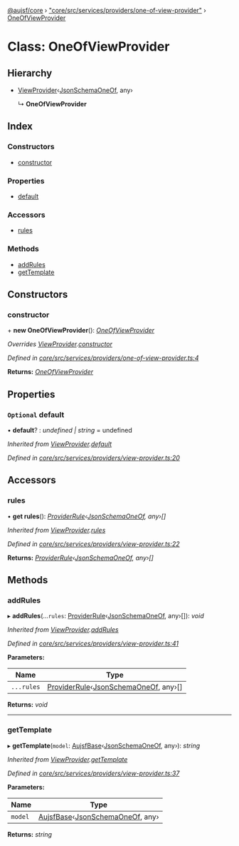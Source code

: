 [@aujsf/core](../README.md) › ["core/src/services/providers/one-of-view-provider"](../modules/_core_src_services_providers_one_of_view_provider_.md) › [OneOfViewProvider](_core_src_services_providers_one_of_view_provider_.oneofviewprovider.md)

# Class: OneOfViewProvider

## Hierarchy

* [ViewProvider](_core_src_services_providers_view_provider_.viewprovider.md)‹[JsonSchemaOneOf](../interfaces/_core_src_models_json_schema_.jsonschemaoneof.md), any›

  ↳ **OneOfViewProvider**

## Index

### Constructors

* [constructor](_core_src_services_providers_one_of_view_provider_.oneofviewprovider.md#constructor)

### Properties

* [default](_core_src_services_providers_one_of_view_provider_.oneofviewprovider.md#optional-default)

### Accessors

* [rules](_core_src_services_providers_one_of_view_provider_.oneofviewprovider.md#rules)

### Methods

* [addRules](_core_src_services_providers_one_of_view_provider_.oneofviewprovider.md#addrules)
* [getTemplate](_core_src_services_providers_one_of_view_provider_.oneofviewprovider.md#gettemplate)

## Constructors

###  constructor

\+ **new OneOfViewProvider**(): *[OneOfViewProvider](_core_src_services_providers_one_of_view_provider_.oneofviewprovider.md)*

*Overrides [ViewProvider](_core_src_services_providers_view_provider_.viewprovider.md).[constructor](_core_src_services_providers_view_provider_.viewprovider.md#protected-constructor)*

*Defined in [core/src/services/providers/one-of-view-provider.ts:4](https://github.com/jbockle/au-jsonschema-form/blob/ffdfbe8/packages/core/src/services/providers/one-of-view-provider.ts#L4)*

**Returns:** *[OneOfViewProvider](_core_src_services_providers_one_of_view_provider_.oneofviewprovider.md)*

## Properties

### `Optional` default

• **default**? : *undefined | string* = undefined

*Inherited from [ViewProvider](_core_src_services_providers_view_provider_.viewprovider.md).[default](_core_src_services_providers_view_provider_.viewprovider.md#optional-default)*

*Defined in [core/src/services/providers/view-provider.ts:20](https://github.com/jbockle/au-jsonschema-form/blob/ffdfbe8/packages/core/src/services/providers/view-provider.ts#L20)*

## Accessors

###  rules

• **get rules**(): *[ProviderRule](../interfaces/_core_src_services_providers_view_provider_.providerrule.md)‹[JsonSchemaOneOf](../interfaces/_core_src_models_json_schema_.jsonschemaoneof.md), any›[]*

*Inherited from [ViewProvider](_core_src_services_providers_view_provider_.viewprovider.md).[rules](_core_src_services_providers_view_provider_.viewprovider.md#rules)*

*Defined in [core/src/services/providers/view-provider.ts:22](https://github.com/jbockle/au-jsonschema-form/blob/ffdfbe8/packages/core/src/services/providers/view-provider.ts#L22)*

**Returns:** *[ProviderRule](../interfaces/_core_src_services_providers_view_provider_.providerrule.md)‹[JsonSchemaOneOf](../interfaces/_core_src_models_json_schema_.jsonschemaoneof.md), any›[]*

## Methods

###  addRules

▸ **addRules**(...`rules`: [ProviderRule](../interfaces/_core_src_services_providers_view_provider_.providerrule.md)‹[JsonSchemaOneOf](../interfaces/_core_src_models_json_schema_.jsonschemaoneof.md), any›[]): *void*

*Inherited from [ViewProvider](_core_src_services_providers_view_provider_.viewprovider.md).[addRules](_core_src_services_providers_view_provider_.viewprovider.md#addrules)*

*Defined in [core/src/services/providers/view-provider.ts:41](https://github.com/jbockle/au-jsonschema-form/blob/ffdfbe8/packages/core/src/services/providers/view-provider.ts#L41)*

**Parameters:**

Name | Type |
------ | ------ |
`...rules` | [ProviderRule](../interfaces/_core_src_services_providers_view_provider_.providerrule.md)‹[JsonSchemaOneOf](../interfaces/_core_src_models_json_schema_.jsonschemaoneof.md), any›[] |

**Returns:** *void*

___

###  getTemplate

▸ **getTemplate**(`model`: [AujsfBase](_core_src_elements_aujsf_base_.aujsfbase.md)‹[JsonSchemaOneOf](../interfaces/_core_src_models_json_schema_.jsonschemaoneof.md), any›): *string*

*Inherited from [ViewProvider](_core_src_services_providers_view_provider_.viewprovider.md).[getTemplate](_core_src_services_providers_view_provider_.viewprovider.md#gettemplate)*

*Defined in [core/src/services/providers/view-provider.ts:37](https://github.com/jbockle/au-jsonschema-form/blob/ffdfbe8/packages/core/src/services/providers/view-provider.ts#L37)*

**Parameters:**

Name | Type |
------ | ------ |
`model` | [AujsfBase](_core_src_elements_aujsf_base_.aujsfbase.md)‹[JsonSchemaOneOf](../interfaces/_core_src_models_json_schema_.jsonschemaoneof.md), any› |

**Returns:** *string*
